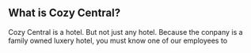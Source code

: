 ## What is Cozy Central?

Cozy Central is a hotel. But not just any hotel. Because the conpany is a family owned luxery hotel, you must know one of our employees to 

